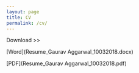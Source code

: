 ```yaml
---
layout: page
title: CV
permalink: /cv/
---
```

Download >> 

[Word](Resume_Gaurav Aggarwal_10032018.docx) 

[PDF](Resume_Gaurav Aggarwal_10032018.pdf)
